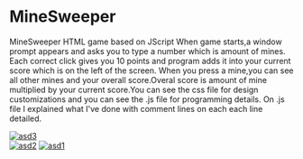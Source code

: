 # MineSweeper
MineSweeper HTML game based on JScript
When game starts,a window prompt appears and asks you to type a number which is amount of mines.
Each correct click gives you 10 points and program adds it into your current score which is on the left of the screen.
When you press a mine,you can see all other mines and your overall score.Overal score is amount of mine multiplied by 
your current score.You can see the css file for design customizations and you can see the .js file for programming details.
On .js file I explained what I've done with comment lines on each each line detailed.



<a href="https://ibb.co/mFqx7FX"><img src="https://i.ibb.co/BKZ1RKr/asd3.jpg" alt="asd3" border="0"></a><br />
<a href="https://ibb.co/BGyJJPM"><img src="https://i.ibb.co/hcBNNMz/asd2.jpg" alt="asd2" border="0"></a>
<a href="https://ibb.co/ZmBWVvw"><img src="https://i.ibb.co/Ry3z9tM/asd1.jpg" alt="asd1" border="0"></a>
